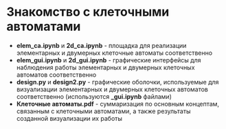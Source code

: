 # Знакомство с клеточными автоматами
* **elem_ca.ipynb** и **2d_ca.ipynb** - площадка для реализации элементарных и двумерных клеточные автоматы соответственно
* **elem_gui.ipynb** и **2d_gui.ipynb** - графические интерфейсы для наблюдения работы элементарных и двумерных клеточных автоматов соответственно
* **design.py** и **design2.py** - графические оболочки, используемые для визуализации элементарных и двумерных клеточных автоматов соответственно (используются **_gui.ipynb** файлами)
* **Клеточные автоматы.pdf** - суммаризация по основным концептам, связанным с клеточными автоматами, а также результаты созданной визуализации их работы
